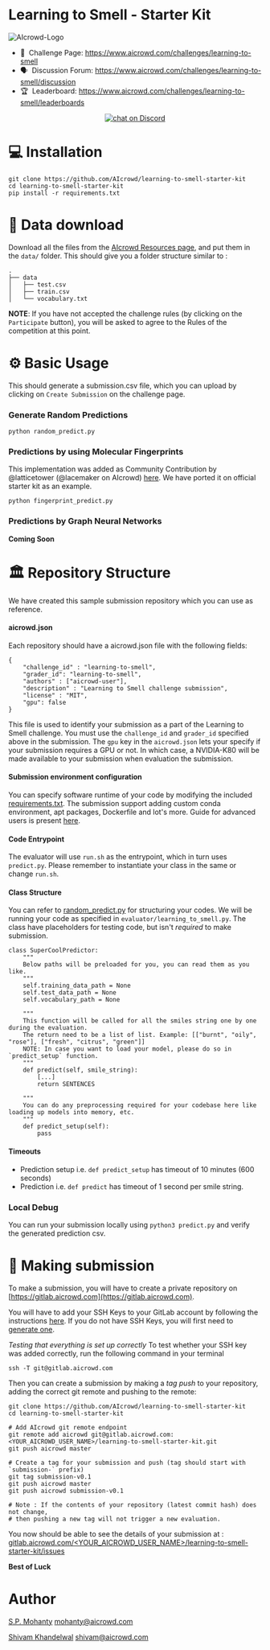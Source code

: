 # Learning to Smell - Starter Kit

![AIcrowd-Logo](https://d3000t1r8yrm6n.cloudfront.net/raw_images/challenges/banner_file/525/desk_5.jpg)



- 💪 &nbsp;Challenge Page: https://www.aicrowd.com/challenges/learning-to-smell
- 🗣️ &nbsp;Discussion Forum: https://www.aicrowd.com/challenges/learning-to-smell/discussion
- 🏆 &nbsp;Leaderboard: https://www.aicrowd.com/challenges/learning-to-smell/leaderboards

<p align="center">
 <a href="https://discord.gg/mkqquSE"><img src="https://img.shields.io/discord/657211973435392011?style=for-the-badge" alt="chat on Discord"></a>
</p>


# 💻 Installation

```
git clone https://github.com/AIcrowd/learning-to-smell-starter-kit
cd learning-to-smell-starter-kit
pip install -r requirements.txt
```

# 💾 Data download
Download all the files from the [AIcrowd Resources page](https://www.aicrowd.com/challenges/learning-to-smell/dataset_files),
and put them in the `data/` folder. This should give you a folder structure similar to : 

```
.
├── data
│   ├── test.csv
│   ├── train.csv
│   └── vocabulary.txt
```


**NOTE**: If you have not accepted the challenge rules (by clicking on the `Participate` button), you will be asked to agree to the Rules of the competition at this point.

# ⚙️ Basic Usage

This should generate a submission.csv file, which you can upload by clicking on `Create Submission` on the challenge page.

### Generate Random Predictions
```
python random_predict.py 
```

### Predictions by using Molecular Fingerprints

This implementation was added as Community Contribution by @latticetower (@lacemaker on AIcrowd) [here](https://discourse.aicrowd.com/t/explained-by-the-community-200-chf-cash-prize-x-5/3674/8?u=shivam).
We have ported it on official starter kit as an example.
```
python fingerprint_predict.py
```

### Predictions by Graph Neural Networks
**Coming Soon**


# 🏛 Repository Structure

We have created this sample submission repository which you can use as reference.

#### aicrowd.json
Each repository should have a aicrowd.json file with the following fields:

```
{
    "challenge_id" : "learning-to-smell",
    "grader_id": "learning-to-smell",
    "authors" : ["aicrowd-user"],
    "description" : "Learning to Smell challenge submission",
    "license" : "MIT",
    "gpu": false
}
```
This file is used to identify your submission as a part of the Learning to Smell challenge.  You must use the `challenge_id` and `grader_id` specified above in the submission. The `gpu` key in the `aicrowd.json` lets your specify if your submission requires a GPU or not. In which case, a NVIDIA-K80 will be made available to your submission when evaluation the submission.

#### Submission environment configuration
You can specify software runtime of your code by modifying the included [requirements.txt](requirements.txt). The submission support adding custom conda environment, apt packages, Dockerfile and lot's more. Guide for advanced users is present [here](https://discourse.aicrowd.com/t/how-to-specify-runtime-environment-for-your-submission/2274).

#### Code Entrypoint
The evaluator will use `run.sh` as the entrypoint, which in turn uses `predict.py`. Please remember to instantiate your class in the same or change `run.sh`.

#### Class Structure
You can refer to [random_predict.py](random_predict.py) for structuring your codes. We will be running your code as specified in `evaluator/learning_to_smell.py`. The class have placeholders for testing code, but isn't _required_ to make submission.

```
class SuperCoolPredictor:
    """
    Below paths will be preloaded for you, you can read them as you like.
    """
    self.training_data_path = None
    self.test_data_path = None
    self.vocabulary_path = None

    """
    This function will be called for all the smiles string one by one during the evaluation.
    The return need to be a list of list. Example: [["burnt", "oily", "rose"], ["fresh", "citrus", "green"]]
    NOTE: In case you want to load your model, please do so in `predict_setup` function.
    """
    def predict(self, smile_string):
        [...]
        return SENTENCES

    """
    You can do any preprocessing required for your codebase here like loading up models into memory, etc.
    """
    def predict_setup(self):
        pass
```

#### Timeouts

* Prediction setup i.e. `def predict_setup` has timeout of 10 minutes (600 seconds)
* Prediction i.e. `def predict` has timeout of 1 second per smile string.

### Local Debug

You can run your submission locally using `python3 predict.py` and verify the generated prediction csv.


# 🚀 Making submission 

To make a submission, you will have to create a private repository on [https://gitlab.aicrowd.com](https://gitlab.aicrowd.com).

You will have to add your SSH Keys to your GitLab account by following the instructions [here](https://docs.gitlab.com/ee/gitlab-basics/create-your-ssh-keys.html).
If you do not have SSH Keys, you will first need to [generate one](https://docs.gitlab.com/ee/ssh/README.html#generating-a-new-ssh-key-pair).

*Testing that everything is set up correctly*
To test whether your SSH key was added correctly, run the following command in your terminal 

```
ssh -T git@gitlab.aicrowd.com
```

Then you can create a submission by making a *tag push* to your repository, adding the correct git remote and pushing to the remote:

```
git clone https://github.com/AIcrowd/learning-to-smell-starter-kit
cd learning-to-smell-starter-kit

# Add AIcrowd git remote endpoint
git remote add aicrowd git@gitlab.aicrowd.com:<YOUR_AICROWD_USER_NAME>/learning-to-smell-starter-kit.git
git push aicrowd master

# Create a tag for your submission and push (tag should start with `submission-` prefix)
git tag submission-v0.1
git push aicrowd master
git push aicrowd submission-v0.1

# Note : If the contents of your repository (latest commit hash) does not change, 
# then pushing a new tag will not trigger a new evaluation.
```


You now should be able to see the details of your submission at : 
[gitlab.aicrowd.com/<YOUR_AICROWD_USER_NAME>/learning-to-smell-starter-kit/issues](gitlab.aicrowd.com/<YOUR_AICROWD_USER_NAME>/learning-to-smell-starter-kit/issues)


**Best of Luck**

# Author
[S.P. Mohanty](https://twitter.com/memohanty) <mohanty@aicrowd.com>

[Shivam Khandelwal](https://twitter.com/skbly7) <shivam@aicrowd.com>

